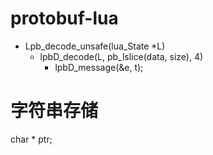 # protobuf-lua

- Lpb_decode_unsafe(lua_State *L)
  - lpbD_decode(L, pb_lslice(data, size), 4)
    - lpbD_message(&e, t);



# 字符串存储

char * ptr;

